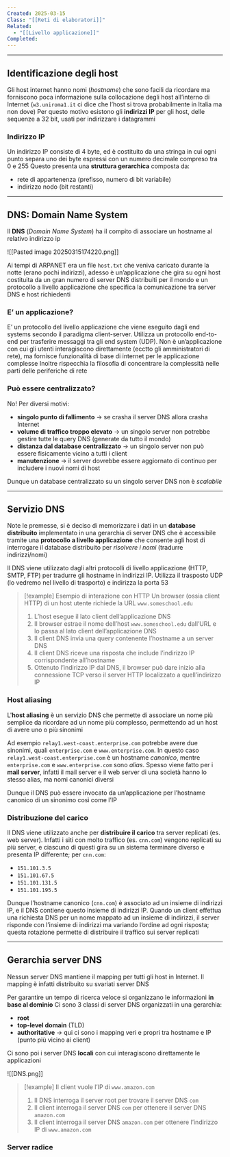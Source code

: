 ```yaml
---
Created: 2025-03-15
Class: "[[Reti di elaboratori]]"
Related:
  - "[[Livello applicazione]]"
Completed:
---
```

---
## Identificazione degli host
Gli host internet hanno nomi (*hostname*) che sono facili da ricordare ma forniscono poca informazione sulla collocazione degli host all’interno di Internet (`w3.uniroma1.it` ci dice che l’host si trova probabilmente in Italia ma non dove)
Per questo motivo esistono gli **indirizzi IP** per gli host, delle sequenze a $32\text{ bit}$, usati per indirizzare i datagrammi

### Indirizzo IP
Un indirizzo IP consiste di $4\text{ byte}$, ed è costituito da una stringa in cui ogni punto separa uno dei byte espressi con un numero decimale compreso tra $0$ e $255$
Questo presenta una **struttura gerarchica** composta da:
- rete di appartenenza (prefisso, numero di bit variabile)
- indirizzo nodo (bit restanti)

---
## DNS: Domain Name System
Il **DNS** (*Domain Name System*) ha il compito di associare un hostname al relativo indirizzo ip

![[Pasted image 20250315174220.png]]

Ai tempi di ARPANET era un file `host.txt` che veniva caricato durante la notte (erano pochi indirizzi), adesso è un’applicazione che gira su ogni host costituita da un gran numero di server DNS distribuiti per il mondo e un protocollo a livello applicazione che specifica la comunicazione tra server DNS e host richiedenti
### E’ un applicazione?
E’ un protocollo del livello applicazione che viene eseguito dagli end systems secondo il paradigma client-server. Utilizza un protocollo end-to-end per trasferire messaggi tra gli end system (UDP).
Non è un’applicazione con cui gli utenti interagiscono direttamente (ecctto gli amministratori di rete), ma fornisce funzionalità di base di internet per le applicazione complesse
Inoltre rispecchia la filosofia di concentrare la complessità nelle parti delle periferiche di rete

### Può essere centralizzato?
No! Per diversi motivi:
- **singolo punto di fallimento** → se crasha il server DNS allora crasha Internet
- **volume di traffico troppo elevato** → un singolo server non potrebbe gestire tutte le query DNS (generate da tutto il mondo)
- **distanza dal database centralizzato** → un singolo server non può essere fisicamente vicino a tutti i client
- **manutenzione** → il server dovrebbe essere aggiornato di continuo per includere i nuovi nomi di host

Dunque un database centralizzato su un singolo server DNS non è *scalabile*

---
## Servizio DNS
Note le premesse, si è deciso di memorizzare i dati in un **database distribuito** implementato in una gerarchia di server DNS che è accessibile tramite una **protocollo a livello applicazione** che consente agli host di interrogare il database distribuito per *risolvere i nomi* (tradurre indirizzi/nomi)

Il DNS viene utilizzato dagli altri protocolli di livello applicazione (HTTP, SMTP, FTP) per tradurre gli hostname in indirizzi IP. Utilizza il trasposto UDP (lo vedremo nel livello di trasporto) e indirizza la porta 53

>[!example] Esempio di interazione con HTTP
>Un browser (ossia client HTTP) di un host utente richiede la URL `www.someschool.edu`
>1. L’host esegue il lato client dell’applicazione DNS
>2. Il browser estrae il nome dell’host `www.someschool.edu` dall’URL e lo passa al lato client dell’applicazione DNS
>3. Il client DNS invia una query contenente l’hostname a un server DNS
>4. Il client DNS riceve una risposta che include l’indirizzo IP corrispondente all’hostname
>5. Ottenuto l’indirizzo IP dal DNS, il browser può dare inizio alla connessione TCP verso il server HTTP localizzato a quell’indirizzo IP

### Host aliasing
L'**host aliasing** è un servizio DNS che permette di associare un nome più semplice da ricordare ad un nome più complesso, permettendo ad un host di avere uno o più sinonimi

Ad esempio `relay1.west-coast.enterprise.com` potrebbe avere due sinonimi, quali `enterprise.com` e `www.enterprise.com`. In questo caso `relay1.west-coast.enterprise.com` è un hostname *canonico*, mentre `enterprise.com` e `www.enterprise.com` sono *alias*. Spesso viene fatto per i **mail server**, infatti il mail server e il web server di una società hanno lo stesso alias, ma nomi canonici diversi

Dunque il DNS può essere invocato da un’applicazione per l’hostname canonico di un sinonimo così come l’IP

### Distribuzione del carico
Il DNS viene utilizzato anche per **distribuire il carico** tra server replicati (es. web server). Infatti i siti con molto traffico (es. `cnn.com`) vengono replicati su più server, e ciascuno di questi gira su un sistema terminare diverso e presenta IP differente; per `cnn.com`:
- `151.101.3.5`
- `151.101.67.5`
- `151.101.131.5`
- `151.101.195.5`

Dunque l’hostname canonico (`cnn.com`) è associato ad un insieme di indirizzi IP, e il DNS contiene questo insieme di indirizzi IP. Quando un client effettua una richiesta DNS per un nome mappato ad un insieme di indirizzi, il server risponde con l’insieme di indirizzi ma variando l’ordine ad ogni risposta; questa rotazione permette di distribuire il traffico sui server replicati

---
## Gerarchia server DNS
Nessun server DNS mantiene il mapping per tutti gli host in Internet. Il mapping è infatti distribuito su svariati server DNS

Per garantire un tempo di ricerca veloce si organizzano le informazioni **in base al dominio**
Ci sono 3 classi di server DNS organizzati in una gerarchia:
- **root**
- **top-level domain** (TLD)
- **authoritative** → qui ci sono i mapping veri e propri tra hostname e IP (punto più vicino ai client)

Ci sono poi i server DNS **locali** con cui interagiscono direttamente le applicazioni

![[DNS.png]]

>[!example]
>Il client vuole l’IP di `www.amazon.com`
>1. Il DNS interroga il server root per trovare il server DNS `com`
>2. Il client interroga il server DNS `com` per ottenere il server DNS `amazon.com`
>3. Il client interroga il server DNS `amazon.com` per ottenere l’indirizzo IP di `www.amazon.com`

### Server radice
